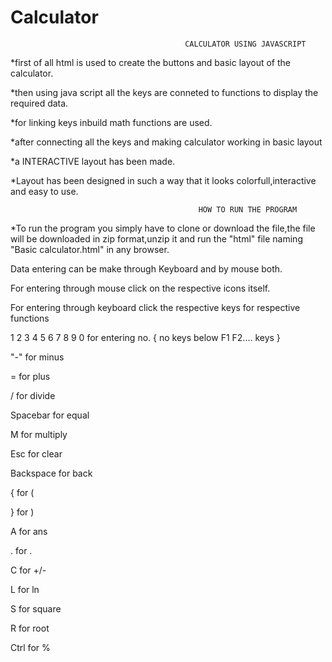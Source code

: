 # Calculator
                                           CALCULATOR USING JAVASCRIPT

*first of all html is used to create the buttons and basic layout of the calculator.

*then using java script all the keys are conneted to functions to display the required data.

*for linking keys inbuild math functions are used.

*after connecting all the keys and making calculator working in basic layout

*a INTERACTIVE layout has been made.

*Layout has been designed in such a way that it looks colorfull,interactive and easy to use.
    
    
    
    
                                              HOW TO RUN THE PROGRAM
*To run the program you simply have to clone or download the file,the file will be downloaded in zip format,unzip it and run the "html" file naming "Basic calculator.html" in any browser.
                                              
Data entering can be make through Keyboard and by mouse both.

For entering through mouse click on the respective icons itself.

For entering through keyboard click the respective keys for respective functions

1 2 3 4 5 6 7 8 9 0 for entering no.   { no keys below F1 F2.... keys  }

"-"             for minus

=               for plus

/               for divide

Spacebar        for equal     

M               for multiply                   

Esc             for clear                               

Backspace       for back

{               for (

}               for )

A               for ans

.               for .

C               for +/-

L               for ln

S               for square

R               for root

Ctrl            for %
